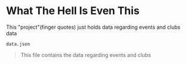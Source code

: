 # What The Hell Is Even This
This "project"(finger quotes) just holds data regarding events and clubs data

```
data.json
```
> This file contains the data regarding events and clubs
